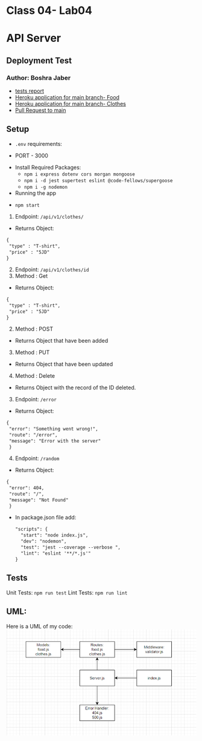 # Class 04- Lab04
# API Server
## Deployment Test
### Author: Boshra Jaber
* [tests report](https://github.com/BoshraJaber/api-server/actions)
* [Heroku application for main branch- Food ](https://boshramongodb.herokuapp.com/api/v1/food)
* [Heroku application for main branch- Clothes ](https://boshramongodb.herokuapp.com/api/v1/clothes)
* [Pull Request to main](https://github.com/BoshraJaber/api-server/pull/3)

## Setup
- `.env` requirements:
 * PORT - 3000
- Install Required Packages:
  * `npm i express dotenv cors morgan mongoose`
  * `npm i -d jest supertest eslint @code-fellows/supergoose`
  * `npm i -g nodemon`
- Running the app
 * `npm start`
 1. Endpoint: `/api/v1/clothes/`
   * Returns Object:
  ```
  {
   "type" : "T-shirt",
   "price" : "5JD"
  }
  ```
 2. Endpoint: `/api/v1/clothes/id`
  1. Method : Get 
   * Returns Object:
  ```
  {
   "type" : "T-shirt",
   "price" : "5JD"
  }
  ``` 
  2.  Method : POST 
   * Returns Object that have been added
  3.  Method : PUT 
   * Returns Object that have been updated
  4. Method : Delete 
   * Returns Object with the record of the ID deleted.

 3. Endpoint: `/error`
   * Returns Object:
  ```
  {
   "error": "Something went wrong!",
   "route": "/error",
   "message": "Error with the server"
   }
  ```
 4. Endpoint: `/random`
   * Returns Object:
  ```
  {
   "error": 404,
   "route": "/",
   "message": "Not Found"
   }
  ```
- In package.json file add:
  ```
  "scripts": {
    "start": "node index.js",
    "dev": "nodemon",
    "test": "jest --coverage --verbose ",
    "lint": "eslint '**/*.js'"
  }
  ```

## Tests
Unit Tests: `npm run test`
Lint Tests: `npm run lint`

## UML:
Here is a UML of my code: 
![](./src/lab03.png)
